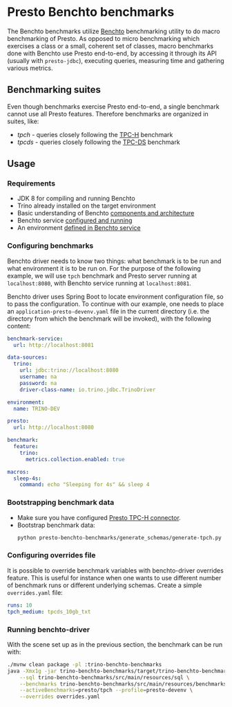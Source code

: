# Presto Benchto benchmarks

The Benchto benchmarks utilize [Benchto](https://github.com/trinodb/benchto) benchmarking
utility to do macro benchmarking of Presto. As opposed to micro benchmarking which exercises
a class or a small, coherent set of classes, macro benchmarks done with Benchto use Presto
end-to-end, by accessing it through its API (usually with `presto-jdbc`), executing queries,
measuring time and gathering various metrics.

## Benchmarking suites

Even though benchmarks exercise Presto end-to-end, a single benchmark cannot use all Presto
features. Therefore benchmarks are organized in suites, like:

* *tpch* - queries closely following the [TPC-H](http://www.tpc.org/tpch/) benchmark
* *tpcds* - queries closely following the [TPC-DS](http://www.tpc.org/tpcds/) benchmark

## Usage

### Requirements

* JDK 8 for compiling and running Benchto
* Trino already installed on the target environment
* Basic understanding of Benchto [components and architecture](https://github.com/trinodb/benchto)
* Benchto service [configured and running](https://github.com/trinodb/benchto/tree/master/benchto-service)
* An environment [defined in Benchto service](https://github.com/trinodb/benchto/tree/master/benchto-service#creating-environment)

### Configuring benchmarks

Benchto driver needs to know two things: what benchmark is to be run and what environment
it is to be run on. For the purpose of the following example, we will use `tpch` benchmark
and Presto server running at `localhost:8080`, with Benchto service running at `localhost:8081`.

Benchto driver uses Spring Boot to locate environment configuration file, so to pass the
configuration. To continue with our example, one needs to place an `application-presto-devenv.yaml`
file in the current directory (i.e. the directory from which the benchmark will be invoked),
with the following content:

```yaml
benchmark-service:
  url: http://localhost:8081

data-sources:
  trino:
    url: jdbc:trino://localhost:8080
    username: na
    password: na
    driver-class-name: io.trino.jdbc.TrinoDriver

environment:
  name: TRINO-DEV

presto:
  url: http://localhost:8080

benchmark:
  feature:
    trino:
      metrics.collection.enabled: true

macros:
  sleep-4s:
    command: echo "Sleeping for 4s" && sleep 4
```

### Bootstrapping benchmark data

* Make sure you have configured [Presto TPC-H connector](https://trino.io/docs/current/connector/tpch.html).
* Bootstrap benchmark data:
  ```bash
  python presto-benchto-benchmarks/generate_schemas/generate-tpch.py | presto-cli-[version]-executable.jar --server [presto_coordinator-url]:[port]
  ```

### Configuring overrides file

It is possible to override benchmark variables with benchto-driver overrides feature.
This is useful for instance when one wants to use different number of benchmark
runs or different underlying schemas. Create a simple `overrides.yaml` file:

```yaml
runs: 10
tpch_medium: tpcds_10gb_txt
```

### Running benchto-driver

With the scene set up as in the previous section, the benchmark can be run with:
```bash
./mvnw clean package -pl :trino-benchto-benchmarks
java -Xmx1g -jar trino-benchto-benchmarks/target/trino-benchto-benchmarks-*-executable.jar \
    --sql trino-benchto-benchmarks/src/main/resources/sql \
    --benchmarks trino-benchto-benchmarks/src/main/resources/benchmarks \
    --activeBenchmarks=presto/tpch --profile=presto-devenv \
    --overrides overrides.yaml
```
